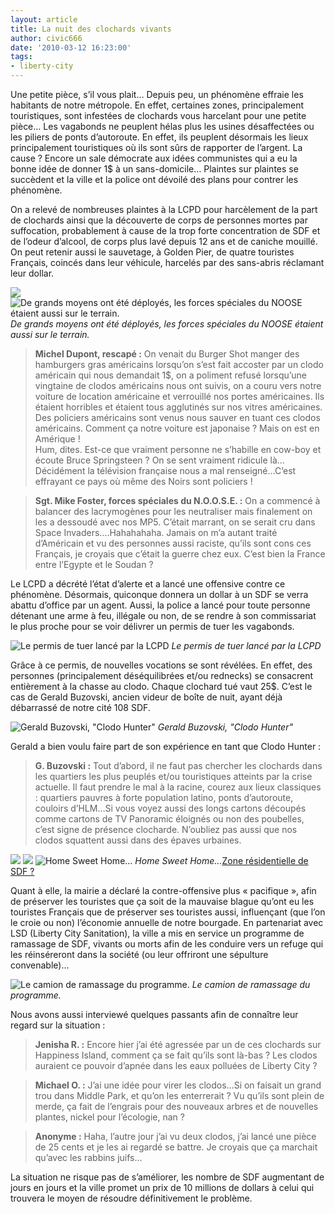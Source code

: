 ```yaml
---
layout: article
title: La nuit des clochards vivants
author: civic666
date: '2010-03-12 16:23:00'
tags:
- liberty-city
---
```


Une petite pièce, s’il vous plait… Depuis peu, un phénomène effraie les habitants de notre métropole. En effet, certaines zones, principalement touristiques, sont infestées de clochards vous harcelant pour une petite pièce… Les vagabonds ne peuplent hélas plus les usines désaffectées ou les piliers de ponts d’autoroute. En effet, ils peuplent désormais les lieux principalement touristiques où ils sont sûrs de rapporter de l’argent. La cause ? Encore un sale démocrate aux idées communistes qui a eu la bonne idée de donner 1$ à un sans-domicile… Plaintes sur plaintes se succèdent et la ville et la police ont dévoilé des plans pour contrer les phénomène.

On a relevé de nombreuses plaintes à la LCPD pour harcèlement de la part de clochards ainsi que la découverte de corps de personnes mortes par suffocation, probablement à cause de la trop forte concentration de SDF et de l’odeur d’alcool, de corps plus lavé depuis 12 ans et de caniche mouillé. On peut retenir aussi le sauvetage, à Golden Pier, de quatre touristes Français, coincés dans leur véhicule, harcelés par des sans-abris réclamant leur dollar.

![](/content/images/2007/06/GTAIV-2010-03-06-08-51-46-64.jpg)
![De grands moyens ont été déployés, les forces spéciales du NOOSE étaient aussi sur le terrain.](/content/images/2007/06/GTAIV-2010-03-06-08-52-56-81.jpg)
_De grands moyens ont été déployés, les forces spéciales du NOOSE étaient aussi sur le terrain._

> **Michel Dupont, rescapé :** On venait du Burger Shot manger des hamburgers gras américains lorsqu’on s’est fait accoster par un clodo américain qui nous demandait 1$, on a poliment refusé lorsqu’une vingtaine de clodos américains nous ont suivis, on a couru vers notre voiture de location américaine et verrouillé nos portes américaines. Ils étaient horribles et étaient tous agglutinés sur nos vitres américaines. Des policiers américains sont venus nous sauver en tuant ces clodos américains. Comment ça notre voiture est japonaise ? Mais on est en Amérique !  
> Hum, dites. Est-ce que vraiment personne ne s’habille en cow-boy et écoute Bruce Springsteen ? On se sent vraiment ridicule là…Décidément la télévision française nous a mal renseigné…C’est effrayant ce pays où même des Noirs sont policiers !

> **Sgt. Mike Foster, forces spéciales du N.O.O.S.E. :** On a commencé à balancer des lacrymogènes pour les neutraliser mais finalement on les a dessoudé avec nos MP5. C’était marrant, on se serait cru dans Space Invaders….Hahahahaha. Jamais on m’a autant traité d’Américain et vu des personnes aussi raciste, qu’ils sont cons ces Français, je croyais que c’était la guerre chez eux. C’est bien la France entre l’Egypte et le Soudan ?

Le LCPD a décrété l’état d’alerte et a lancé une offensive contre ce phénomène. Désormais, quiconque donnera un dollar à un SDF se verra abattu d’office par un agent. Aussi, la police a lancé pour toute personne détenant une arme à feu, illégale ou non, de se rendre à son commissariat le plus proche pour se voir délivrer un permis de tuer les vagabonds.

![Le permis de tuer lancé par la LCPD](/content/images/2007/06/license.jpg)
_Le permis de tuer lancé par la LCPD_

Grâce à ce permis, de nouvelles vocations se sont révélées. En effet, des personnes (principalement déséquilibrées et/ou rednecks) se consacrent entièrement à la chasse au clodo. Chaque clochard tué vaut 25$. C’est le cas de Gerald Buzovski, ancien videur de boîte de nuit, ayant déjà débarrassé de notre cité 108 SDF.

![Gerald Buzovski, "Clodo Hunter"](/content/images/2007/06/GTAIV-2010-03-06-09-42-53-38.jpg)
_Gerald Buzovski, "Clodo Hunter"_

Gerald a bien voulu faire part de son expérience en tant que Clodo Hunter :

> **G. Buzovski :** Tout d’abord, il ne faut pas chercher les clochards dans les quartiers les plus peuplés et/ou touristiques atteints par la crise actuelle. Il faut prendre le mal à la racine, courez aux lieux classiques : quartiers pauvres à forte population latino, ponts d’autoroute, couloirs d’HLM…Si vous voyez aussi des longs cartons découpés comme cartons de TV Panoramic éloignés ou non des poubelles, c’est signe de présence clocharde. N’oubliez pas aussi que nos clodos squattent aussi dans des épaves urbaines.

![](/content/images/2007/06/GTAIV-2010-03-06-09-43-58-511.jpg)
![](/content/images/2007/06/GTAIV-2010-03-06-09-45-13-00.jpg)
![Home Sweet Home...](/content/images/2007/06/GTAIV-2010-03-06-09-40-04-64.jpg)
_Home Sweet Home..._[Zone résidentielle de SDF ?](/content/images/2007/06/GTAIV-2010-03-06-09-41-08-50.jpg)

Quant à elle, la mairie a déclaré la contre-offensive plus « pacifique », afin de préserver les touristes que ça soit de la mauvaise blague qu’ont eu les touristes Français que de préserver ses touristes aussi, influençant (que l’on le croie ou non) l’économie annuelle de notre bourgade. En partenariat avec LSD (Liberty City Sanitation), la ville a mis en service un programme de ramassage de SDF, vivants ou morts afin de les conduire vers un refuge qui les réinséreront dans la société (ou leur offriront une sépulture convenable)…

![Le camion de ramassage du programme.](/content/images/2007/06/GTAIV-2010-03-06-09-46-50-26.jpg)
_Le camion de ramassage du programme._

Nous avons aussi interviewé quelques passants afin de connaître leur regard sur la situation :

> **Jenisha R. :** Encore hier j’ai été agressée par un de ces clochards sur Happiness Island, comment ça se fait qu’ils sont là-bas ? Les clodos auraient ce pouvoir d’apnée dans les eaux polluées de Liberty City ?

> **Michael O. :** J’ai une idée pour virer les clodos…Si on faisait un grand trou dans Middle Park, et qu’on les enterrerait ? Vu qu’ils sont plein de merde, ça fait de l’engrais pour des nouveaux arbres et de nouvelles plantes, nickel pour l’écologie, nan ?

> **Anonyme :** Haha, l’autre jour j’ai vu deux clodos, j’ai lancé une pièce de 25 cents et je les ai regardé se battre. Je croyais que ça marchait qu’avec les rabbins juifs…

La situation ne risque pas de s’améliorer, les nombre de SDF augmentant de jours en jours et la ville promet un prix de 10 millions de dollars à celui qui trouvera le moyen de résoudre définitivement le problème.

<!--kg-card-end: markdown-->
